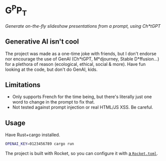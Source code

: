 # G<sup>P</sup>P<sub>T</sub>

_Generate on-the-fly slideshow presentations from a prompt, using Ch\*tGPT_

## Generative AI isn't cool

The project was made as a one-time joke with friends, but I don't endorse nor encourage the use of GenAI (Ch\*tGPT, M\*djourney, Stable D\*ffusion...) for a plethora of reason (ecological, ethical, social & more). Have fun looking at the code, but don't do GenAI, kids.

## Limitations

  * Only supports French for the time being, but there's literally just one word to change in the prompt to fix that.
  * Not tested against prompt injection or real HTML/JS XSS. Be careful.

## Usage

Have Rust+cargo installed.

```bash
OPENAI_KEY=0123456789 cargo run
```

The project is built with Rocket, so you can configure it with [a `Rocket.toml`](https://rocket.rs/v0.5-rc/guide/configuration/#rockettoml).
